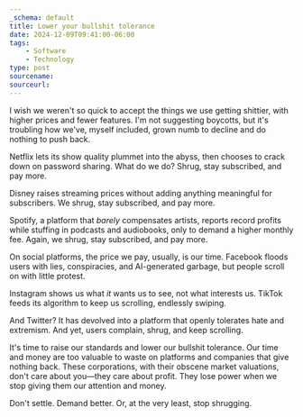 ```yaml
---
_schema: default
title: Lower your bullshit tolerance
date: 2024-12-09T09:41:00-06:00
tags:
    - Software
    - Technology
type: post
sourcename:
sourceurl:
---
```


I wish we weren't so quick to accept the things we use getting shittier, with higher prices and fewer features. I'm not suggesting boycotts, but it's troubling how we've, myself included, grown numb to decline and do nothing to push back.

Netflix lets its show quality plummet into the abyss, then chooses to crack down on password sharing. What do we do? Shrug, stay subscribed, and pay more.

Disney raises streaming prices without adding anything meaningful for subscribers. We shrug, stay subscribed, and pay more.

Spotify, a platform that *barely* compensates artists, reports record profits while stuffing in podcasts and audiobooks, only to demand a higher monthly fee. Again, we shrug, stay subscribed, and pay more.

On social platforms, the price we pay, usually, is our time. Facebook floods users with lies, conspiracies, and AI-generated garbage, but people scroll on with little protest.

Instagram shows us what *it* wants us to see, not what interests us. TikTok feeds its algorithm to keep us scrolling, endlessly swiping.

And Twitter? It has devolved into a platform that openly tolerates hate and extremism. And yet, users complain, shrug, and keep scrolling.

It's time to raise our standards and lower our bullshit tolerance. Our time and money are too valuable to waste on platforms and companies that give nothing back. These corporations, with their obscene market valuations, don't care about you—they care about profit. They lose power when we stop giving them our attention and money.

Don't settle. Demand better. Or, at the very least, stop shrugging.
